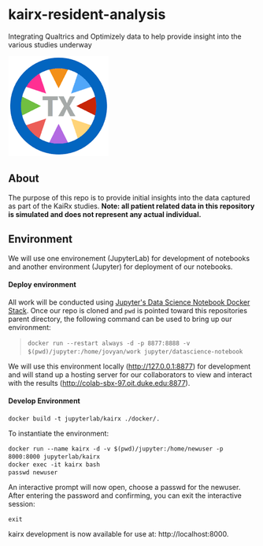 # kairx-resident-analysis
Integrating Qualtrics and Optimizely data to help provide insight into the various studies underway

![mail](images/logo.png)

## About
The purpose of this repo is to provide initial insights into the data captured as part of the KaiRx studies. **Note: all patient related data in this repository is simulated and does not represent any actual individual.**

## Environment
We will use one environement (JupyterLab) for development of notebooks and another environment (Jupyter) for deployment of our notebooks.

#### Deploy environment
All work will be conducted using [Jupyter's Data Science Notebook Docker Stack](https://github.com/jupyter/docker-stacks/tree/master/datascience-notebook). Once our repo is cloned and `pwd` is pointed toward this repositories parent directory, the following command can be used to bring up our environment:
>`docker run --restart always -d -p 8877:8888 -v $(pwd)/jupyter:/home/jovyan/work jupyter/datascience-notebook`

We will use this environment locally (http://127.0.0.1:8877) for development and will stand up a hosting server for our collaborators to view and interact with the results (http://colab-sbx-97.oit.duke.edu:8877).

#### Develop Environment
```
docker build -t jupyterlab/kairx ./docker/.
```

To instantiate the environment:
```
docker run --name kairx -d -v $(pwd)/jupyter:/home/newuser -p 8000:8000 jupyterlab/kairx
docker exec -it kairx bash
passwd newuser
```
An interactive prompt will now open, choose a passwd for the newuser. After entering the password and confirming, you can exit the interactive session:

```
exit
```

kairx development is now available for use at: http://localhost:8000.

